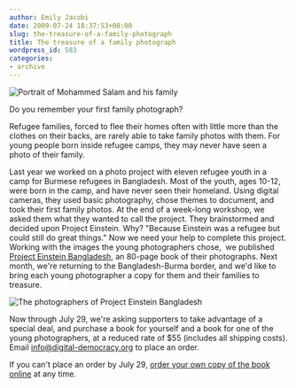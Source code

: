 ```yaml
---
author: Emily Jacobi
date: 2009-07-24 18:37:53+00:00
slug: the-treasure-of-a-family-photograph
title: The treasure of a family photograph
wordpress_id: 583
categories:
- archive
---
```


![Portrait of Mohammed Salam and his family](https://s3.amazonaws.com/digidem-www/wp-content/uploads/2009/07/PE-family-portait1-230x300.jpg)

Do you remember your first family photograph?

Refugee families, forced to flee their homes often with little more than the clothes on their backs, are rarely able to take family photos with them. For young people born inside refugee camps, they may never have seen a photo of their family.

Last year we worked on a photo project with eleven refugee youth in a camp for Burmese refugees in Bangladesh. Most of the youth, ages 10-12, were born in the camp, and have never seen their homeland. Using digital cameras, they used basic photography, chose themes to document, and took their first family photos. At the end of a week-long workshop, we asked them what they wanted to call the project. They brainstormed and decided upon Project Einstein. Why?
"Because Einstein was a refugee but could still do great things."
Now we need your help to complete this project. Working with the images the young photographers chose,  we published [Project Einstein Bangladesh](http://issuu.com/markb/docs/project_einstein_bangladesh_book3), an 80-page book of their photographs. Next month, we're returning to the Bangladesh-Burma border, and we'd like to bring each young photographer a copy for them and their families to treasure.

![The photographers of Project Einstein Bangladesh](https://s3.amazonaws.com/digidem-www/wp-content/uploads/2009/07/PE-Book2-300x200.jpg)

Now through July 29, we're asking supporters to take advantage of a special deal, and purchase a book for yourself and a book for one of the young photographers, at a reduced rate of $55 (includes all shipping costs). Email info@digital-democracy.org to place an order.

If you can't place an order by July 29, [order your own copy of the book online](http://www.blurb.com/bookstore/detail/376198/?utm_source=badge&utm_medium=banner&utm_content=280x160) at any time.
